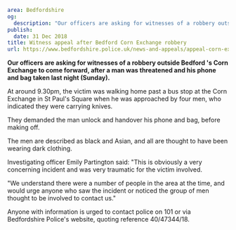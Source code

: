 ```yaml
area: Bedfordshire
og:
  description: "Our officers are asking for witnesses of a robbery outside Bedford\u2019s Corn Exchange to come forward, after a man was threatened and his phone and bag taken last night (Sunday)."
publish:
  date: 31 Dec 2018
title: Witness appeal after Bedford Corn Exchange robbery
url: https://www.bedfordshire.police.uk/news-and-appeals/appeal-corn-exchange-robbery-dec2018
```

**Our officers are asking for witnesses of a robbery outside Bedford 's Corn Exchange to come forward, after a man was threatened and his phone and bag taken last night (Sunday).**

At around 9.30pm, the victim was walking home past a bus stop at the Corn Exchange in St Paul's Square when he was approached by four men, who indicated they were carrying knives.

They demanded the man unlock and handover his phone and bag, before making off.

The men are described as black and Asian, and all are thought to have been wearing dark clothing.

Investigating officer Emily Partington said: "This is obviously a very concerning incident and was very traumatic for the victim involved.

"We understand there were a number of people in the area at the time, and would urge anyone who saw the incident or noticed the group of men thought to be involved to contact us."

Anyone with information is urged to contact police on 101 or via Bedfordshire Police's website, quoting reference 40/47344/18.
